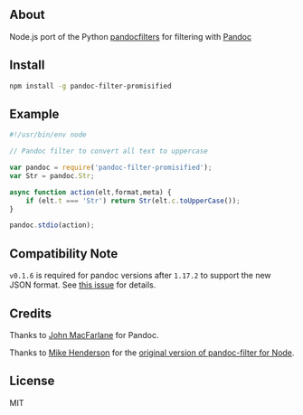 ## About

Node.js port of the Python [pandocfilters][] for filtering with [Pandoc][]

## Install

```bash
npm install -g pandoc-filter-promisified
```

## Example

```javascript
#!/usr/bin/env node

// Pandoc filter to convert all text to uppercase

var pandoc = require('pandoc-filter-promisified');
var Str = pandoc.Str;

async function action(elt,format,meta) {
	if (elt.t === 'Str') return Str(elt.c.toUpperCase());
}

pandoc.stdio(action);
```

## Compatibility Note

`v0.1.6` is required for pandoc versions after `1.17.2` to support the new JSON
format. See [this issue](https://github.com/mvhenderson/pandoc-filter-node/issues/5) for details.

## Credits

Thanks to [John MacFarlane](https://github.com/jgm) for Pandoc.

Thanks to [Mike Henderson](https://github.com/mvhenderson) for the [original
version of pandoc-filter for Node][pandoc-filter-node].

## License

MIT


[Pandoc]: http://johnmacfarlane.net/pandoc
[pandocfilters]: https://github.com/jgm/pandocfilters
[pandoc-filter-node]: https://github.com/mvhenderson/pandoc-filter-node
